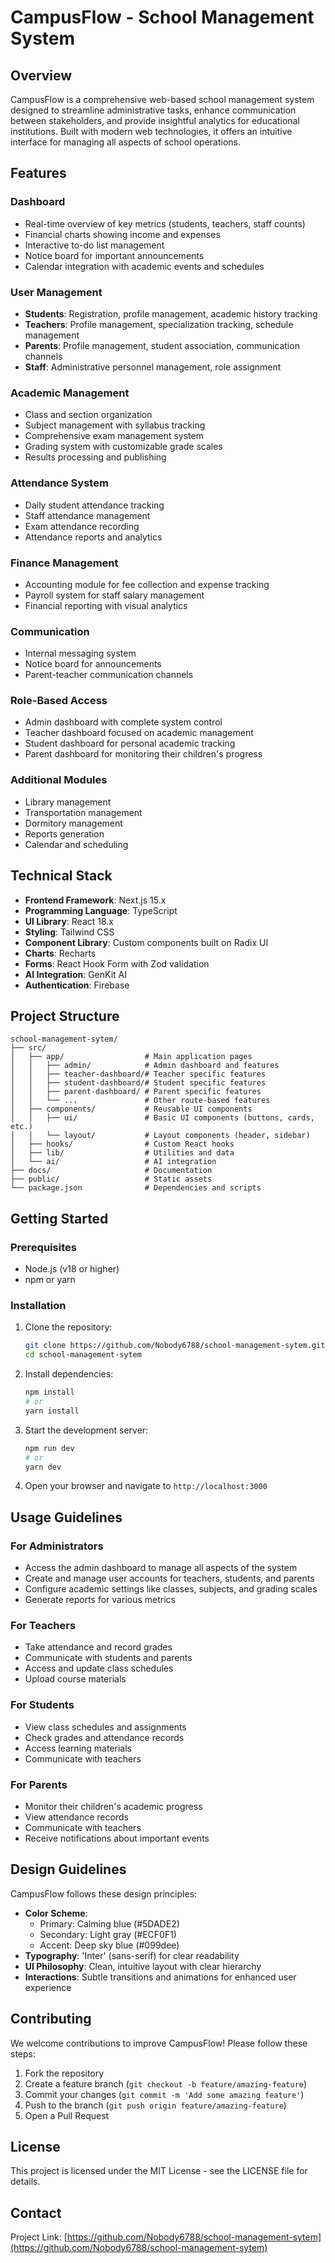 # CampusFlow - School Management System

## Overview

CampusFlow is a comprehensive web-based school management system designed to streamline administrative tasks, enhance communication between stakeholders, and provide insightful analytics for educational institutions. Built with modern web technologies, it offers an intuitive interface for managing all aspects of school operations.

## Features

### Dashboard
- Real-time overview of key metrics (students, teachers, staff counts)
- Financial charts showing income and expenses
- Interactive to-do list management
- Notice board for important announcements
- Calendar integration with academic events and schedules

### User Management
- **Students**: Registration, profile management, academic history tracking
- **Teachers**: Profile management, specialization tracking, schedule management
- **Parents**: Profile management, student association, communication channels
- **Staff**: Administrative personnel management, role assignment

### Academic Management
- Class and section organization
- Subject management with syllabus tracking
- Comprehensive exam management system
- Grading system with customizable grade scales
- Results processing and publishing

### Attendance System
- Daily student attendance tracking
- Staff attendance management
- Exam attendance recording
- Attendance reports and analytics

### Finance Management
- Accounting module for fee collection and expense tracking
- Payroll system for staff salary management
- Financial reporting with visual analytics

### Communication
- Internal messaging system
- Notice board for announcements
- Parent-teacher communication channels

### Role-Based Access
- Admin dashboard with complete system control
- Teacher dashboard focused on academic management
- Student dashboard for personal academic tracking
- Parent dashboard for monitoring their children's progress

### Additional Modules
- Library management
- Transportation management
- Dormitory management
- Reports generation
- Calendar and scheduling

## Technical Stack

- **Frontend Framework**: Next.js 15.x
- **Programming Language**: TypeScript
- **UI Library**: React 18.x
- **Styling**: Tailwind CSS
- **Component Library**: Custom components built on Radix UI
- **Charts**: Recharts
- **Forms**: React Hook Form with Zod validation
- **AI Integration**: GenKit AI
- **Authentication**: Firebase

## Project Structure

```
school-management-sytem/
├── src/
│   ├── app/                  # Main application pages
│   │   ├── admin/            # Admin dashboard and features
│   │   ├── teacher-dashboard/# Teacher specific features
│   │   ├── student-dashboard/# Student specific features
│   │   ├── parent-dashboard/ # Parent specific features
│   │   └── ...               # Other route-based features
│   ├── components/           # Reusable UI components
│   │   ├── ui/               # Basic UI components (buttons, cards, etc.)
│   │   └── layout/           # Layout components (header, sidebar)
│   ├── hooks/                # Custom React hooks
│   ├── lib/                  # Utilities and data
│   └── ai/                   # AI integration
├── docs/                     # Documentation
├── public/                   # Static assets
└── package.json              # Dependencies and scripts
```

## Getting Started

### Prerequisites
- Node.js (v18 or higher)
- npm or yarn

### Installation

1. Clone the repository:
   ```bash
   git clone https://github.com/Nobody6788/school-management-sytem.git
   cd school-management-sytem
   ```

2. Install dependencies:
   ```bash
   npm install
   # or
   yarn install
   ```

3. Start the development server:
   ```bash
   npm run dev
   # or
   yarn dev
   ```

4. Open your browser and navigate to `http://localhost:3000`

## Usage Guidelines

### For Administrators
- Access the admin dashboard to manage all aspects of the system
- Create and manage user accounts for teachers, students, and parents
- Configure academic settings like classes, subjects, and grading scales
- Generate reports for various metrics

### For Teachers
- Take attendance and record grades
- Communicate with students and parents
- Access and update class schedules
- Upload course materials

### For Students
- View class schedules and assignments
- Check grades and attendance records
- Access learning materials
- Communicate with teachers

### For Parents
- Monitor their children's academic progress
- View attendance records
- Communicate with teachers
- Receive notifications about important events

## Design Guidelines

CampusFlow follows these design principles:
- **Color Scheme**: 
  - Primary: Calming blue (#5DADE2)
  - Secondary: Light gray (#ECF0F1)
  - Accent: Deep sky blue (#099dee)
- **Typography**: 'Inter' (sans-serif) for clear readability
- **UI Philosophy**: Clean, intuitive layout with clear hierarchy
- **Interactions**: Subtle transitions and animations for enhanced user experience

## Contributing

We welcome contributions to improve CampusFlow! Please follow these steps:

1. Fork the repository
2. Create a feature branch (`git checkout -b feature/amazing-feature`)
3. Commit your changes (`git commit -m 'Add some amazing feature'`)
4. Push to the branch (`git push origin feature/amazing-feature`)
5. Open a Pull Request

## License

This project is licensed under the MIT License - see the LICENSE file for details.

## Contact

Project Link: [https://github.com/Nobody6788/school-management-sytem](https://github.com/Nobody6788/school-management-sytem) 